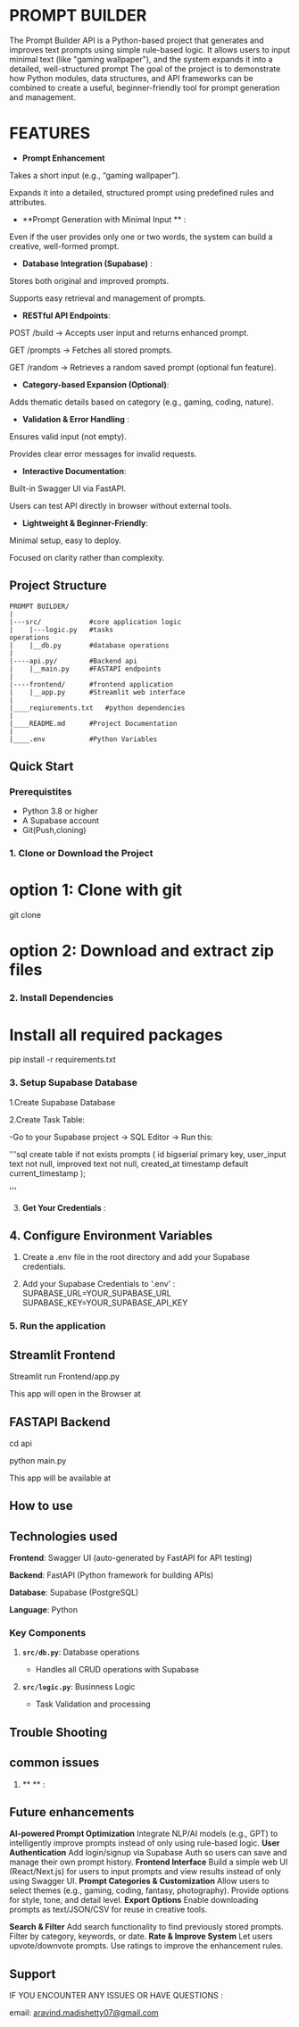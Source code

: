 # PROMPT BUILDER
The Prompt Builder API is a Python-based project that generates and improves text prompts using simple rule-based logic. It allows users to input minimal text (like "gaming wallpaper"), and the system expands it into a detailed, well-structured prompt 
The goal of the project is to demonstrate how Python modules, data structures, and API frameworks can be combined to create a useful, beginner-friendly tool for prompt generation and management.


# FEATURES 
- **Prompt Enhancement**

Takes a short input (e.g., “gaming wallpaper”).

Expands it into a detailed, structured prompt using predefined rules and attributes.

- **Prompt Generation with Minimal Input ** :

Even if the user provides only one or two words, the system can build a creative, well-formed prompt.

- **Database Integration (Supabase)** :

Stores both original and improved prompts.

Supports easy retrieval and management of prompts.

- **RESTful API Endpoints**:

POST /build → Accepts user input and returns enhanced prompt.

GET /prompts → Fetches all stored prompts.

GET /random → Retrieves a random saved prompt (optional fun feature).

- **Category-based Expansion (Optional)**:

Adds thematic details based on category (e.g., gaming, coding, nature).

- **Validation & Error  Handling** :

Ensures valid input (not empty).

Provides clear error messages for invalid requests.

- **Interactive Documentation**:

Built-in Swagger UI via FastAPI.

Users can test API directly in browser without external tools.

- **Lightweight & Beginner-Friendly**:

Minimal setup, easy to deploy.

Focused on clarity rather than complexity.




## Project Structure
```
PROMPT BUILDER/
|
|---src/            #core application logic
|    |---logic.py   #tasks
operations
|    |__db.py       #database operations
|
|----api.py/        #Backend api
|    |__main.py     #FASTAPI endpoints
|
|----frontend/      #frontend application
|    |__app.py      #Streamlit web interface
|
|____reqiurements.txt   #python dependencies
|
|____README.md      #Project Documentation
|
|____.env           #Python Variables

```

## Quick Start

### Prerequistites

- Python 3.8 or higher
- A Supabase account
- Git(Push,cloning)


### 1. Clone or Download the Project

# option 1: Clone with git
git clone <repo-url>

# option 2: Download and extract zip files

### 2. Install Dependencies

# Install all required packages

pip install -r requirements.txt

### 3. Setup Supabase  Database

1.Create Supabase Database

2.Create Task Table:

-Go to your Supabase project → SQL Editor → Run this:

'''sql
create table if not exists prompts (
    id bigserial primary key,
    user_input text not null,
    improved text not null,
    created_at timestamp default current_timestamp
);

'''

3.  **Get Your Credentials** :


## 4. Configure Environment Variables


1. Create a .env file in the root directory and add your Supabase credentials.

2. Add your Supabase Credentials to '.env' : 
SUPABASE_URL=YOUR_SUPABASE_URL
SUPABASE_KEY=YOUR_SUPABASE_API_KEY


### 5. Run the application

## Streamlit Frontend

Streamlit run Frontend/app.py

This app will open in the Browser at 

## FASTAPI Backend

cd api

python main.py

This app will be available at 


## How to use


## Technologies used

**Frontend**: Swagger UI (auto-generated by FastAPI for API testing)

**Backend**: FastAPI (Python framework for building APIs)

**Database**: Supabase (PostgreSQL)

**Language**: Python

### Key Components

1. **`src/db.py`**: Database operations
    - Handles all CRUD operations with Supabase

2. **`src/logic.py`**: Businness Logic 
    - Task Validation and processing


## Trouble Shooting 

## common issues

1. **   ** :



## Future enhancements

**AI-powered Prompt Optimization**
    Integrate NLP/AI models (e.g., GPT) to intelligently improve prompts instead of only using rule-based logic.
**User Authentication**
    Add login/signup via Supabase Auth so users can save and manage their own prompt history.
**Frontend Interface**
    Build a simple web UI (React/Next.js) for users to input prompts and view results instead of only using Swagger UI.
**Prompt Categories & Customization**
    Allow users to select themes (e.g., gaming, coding, fantasy, photography).
    Provide options for style, tone, and detail level.
**Export Options**
    Enable downloading prompts as text/JSON/CSV for reuse in creative tools.

**Search & Filter**
    Add search functionality to find previously stored prompts.
    Filter by category, keywords, or date.
**Rate & Improve System**
    Let users upvote/downvote prompts.
    Use ratings to improve the enhancement rules.


## Support 

IF YOU ENCOUNTER ANY ISSUES OR HAVE QUESTIONS :

email: aravind.madishetty07@gmail.com   
